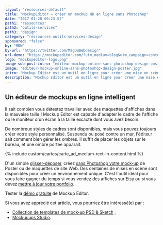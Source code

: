 ```yaml
---
layout: "ressources-default"
title: "MockupEditor – créer un mockup HD en ligne sans Photoshop"
date: "2017-01-28 00:23:57"
path1: "ressources"
path2: "outils-services"
path3: "design"
category: "ressources-outils-services-design"
sponsored: "false"
by: "MDW"
by-url: "https://twitter.com/MagDuWebdesign"
url-demo: "https://mockupeditor.com/?utm_medium=blog&utm_campaign=content&utm_source=magazineduwebdesign"
logo: "mockupeditor-logo.png"
image-sub-post-intro: "editeur-mockup-online-sans-photoshop-design-poster.jpg"
image: "editeur-mockup-online-sans-photoshop-design-poster.jpg"
intro: "Mockup Editor est un outil en ligne pour créer une mise en scène haute définition de votre design d'affiche et de site Web."
description: "Mockup Editor est un outil en ligne pour créer une mise en scène haute définition de votre desigtn d'affiche et de site Web."
---
```


## Un éditeur de mockups en ligne intelligent

Il sait combien vous détestez travailler avec des maquettes d'affiches dans la mauvaise taille ! Mockup Editor est capable d'adapter le cadre de l'affiche ou le moniteur d'un écran à la taille excacte dont vous avez besoin.

De nombreux styles de cadres sont disponibles, mais vous pouvez toujours créer votre style personnalisé. Suspendu ou posé contre un mur, l'éditeur sait comment bien gérer les ombres. Il suffit de placer les objets sur le bureau, et une ombre portée apparaît.

{% include custom/cartes/carte_ad_medium-rect-in-content.html %}

D'un simple [glisser-déposer](http://www.magazineduwebdesign.com/drag-and-drop-astuces-experience-utilisateur/), créez [sans Photoshop votre mock-up](http://www.magazineduwebdesign.com/conseils/guides/8-etapes-pour-creer-un-mockup-sans-photoshop/) de Poster ou de maquettes de site Web.
Des centaines de mises en scène sont disponibles pour créer un environnement unique. C'est l'outil idéal pour vous faire gagner du temps si vous vendez des affiches sur Etsy ou si vous devez [mettre à jour votre portfolio](http://www.magazineduwebdesign.com/conseils/guides/6-etapes-pour-foirer-le-design-de-son-portfolio/).

Tester la [démo gratuite][fda557e7] de Mockup Editor.

Si vous avez apprécié cet article, vous pourriez être intéressé(e) par :

- [Collection de templates de mock-up PSD & Sketch](http://www.magazineduwebdesign.com/ressources/mockups/) ;
- [Mockuuups Studio](http://www.magazineduwebdesign.com/ressources/outils-services/design/mockuuups-studio-appli-gratuite-de-creation-de-mock-up-pour-macos-et-windows/).

[fda557e7]: https://mockupeditor.com/?utm_medium=blog&utm_campaign=content&utm_source=magazineduwebdesign "démo gratuit mockup editor"
